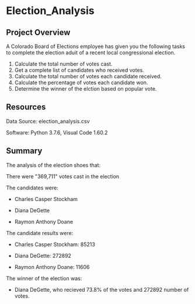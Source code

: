 # Election_Analysis
## Project Overview
A Colorado Board of Elections employee has given you the following tasks to complete the election aduit of a recent local congressional election. 
1. Calculate the total number of votes cast. 
2. Get a complete list of candidates who received votes. 
3. Calculate the total number of votes each candidate received. 
4. Calculate the percentage of votes each candidate won. 
5. Determine the winner of the elction based on popular vote. 

## Resources
Data Source: election_analysis.csv

Software:  Python 3.7.6, Visual Code 1.60.2

## Summary 
The analysis of the election shoes that:

There were "369,711" votes cast in the election

The candidates were: 

  - Charles Casper Stockham
  
  - Diana DeGette
  
  - Raymon Anthony Doane

The candidate results were:
  
  - Charles Casper Stockham: 85213
  
  - Diana DeGette: 272892
  
  - Raymon Anthony Doane: 11606

The winner of the election was:
  
  - Diana DeGette, who recieved 73.8% of the votes and 272892 number of votes. 

